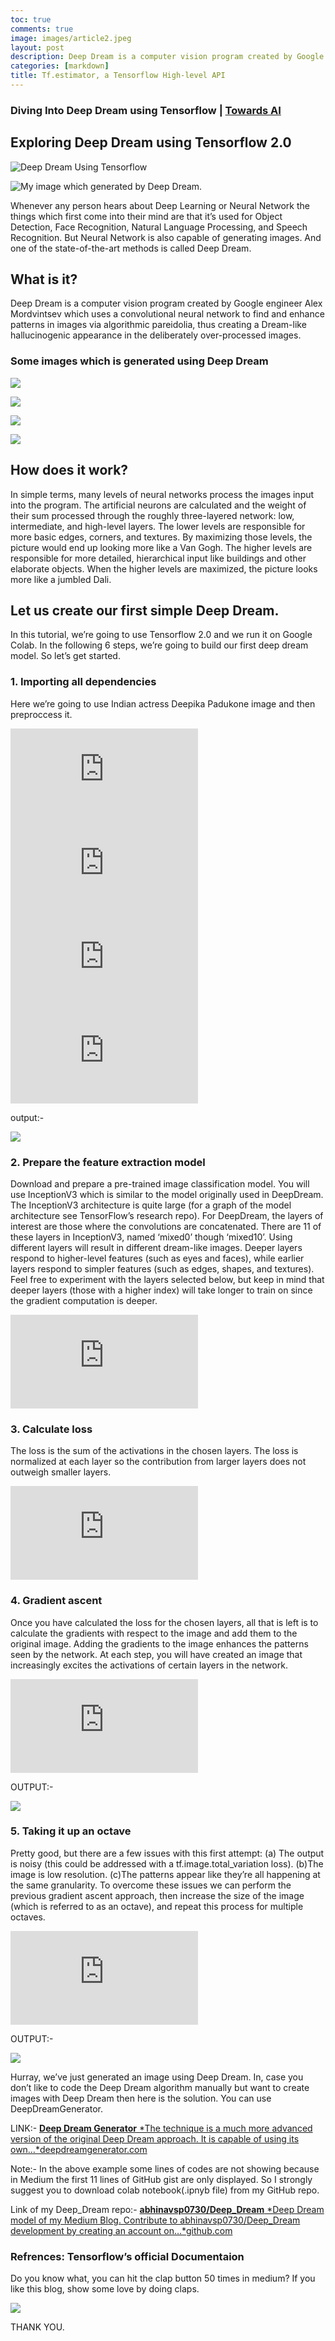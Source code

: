 ```yaml
---
toc: true
comments: true
image: images/article2.jpeg
layout: post
description: Deep Dream is a computer vision program created by Google engineer Alex Mordvintsev which uses a convolutional neural network to find and enhance patterns in images via algorithmic pareidolia, thus creating a Dream-like hallucinogenic appearance in the deliberately over-processed images.
categories: [markdown]
title: Tf.estimator, a Tensorflow High-level API
---
```


### Diving Into Deep Dream using Tensorflow | [Towards AI](https://towardsai.net)

## Exploring Deep Dream using Tensorflow 2.0

![Deep Dream Using Tensorflow](https://cdn-images-1.medium.com/max/2048/1*Lf4xTIYt1minBvceeAr69g.jpeg)

![My image which generated by Deep Dream.](https://cdn-images-1.medium.com/max/2000/1*4W_ov8dmK4-qDCDpYLRuJA.jpeg)

Whenever any person hears about Deep Learning or Neural Network the things which first come into their mind are that it’s used for Object Detection, Face Recognition, Natural Language Processing, and Speech Recognition.
But Neural Network is also capable of generating images. And one of the state-of-the-art methods is called Deep Dream.

## What is it?

Deep Dream is a computer vision program created by Google engineer Alex Mordvintsev which uses a convolutional neural network to find and enhance patterns in images via algorithmic pareidolia, thus creating a Dream-like hallucinogenic appearance in the deliberately over-processed images.

### Some images which is generated using Deep Dream

![](https://cdn-images-1.medium.com/max/2000/1*3E2O-2ZlXHlqWzPxVTQWxA.jpeg)

![](https://cdn-images-1.medium.com/max/2000/1*KtXxRlN5vTIbYfA-SYm4tg.jpeg)

![](https://cdn-images-1.medium.com/max/2000/1*KncLstAsawToa3hTQiU1Kg.jpeg)

![](https://cdn-images-1.medium.com/max/2000/1*AMI3rUyybuSEbMqm6pS8Lg.jpeg)

## How does it work?

In simple terms, many levels of neural networks process the images input into the program. The artificial neurons are calculated and the weight of their sum processed through the roughly three-layered network: low, intermediate, and high-level layers. The lower levels are responsible for more basic edges, corners, and textures. By maximizing those levels, the picture would end up looking more like a Van Gogh. The higher levels are responsible for more detailed, hierarchical input like buildings and other elaborate objects. When the higher levels are maximized, the picture looks more like a jumbled Dali.

## Let us create our first simple Deep Dream.

In this tutorial, we’re going to use Tensorflow 2.0 and we run it on Google Colab.
In the following 6 steps, we’re going to build our first deep dream model.
So let’s get started.

### 1. Importing all dependencies

Here we’re going to use Indian actress Deepika Padukone image and then preproccess it.

 <iframe src="https://medium.com/media/d9acb142f51fb654054cbbcd7bc8e6fb" frameborder=0></iframe>

 <iframe src="https://medium.com/media/23b6ce411bd9d0d9baaf15077236cd3e" frameborder=0></iframe>

 <iframe src="https://medium.com/media/82302328e395c82fc1e57f97314fe6e5" frameborder=0></iframe>

 <iframe src="https://medium.com/media/00f9fbc0468c6a95c52cc97e5343b65a" frameborder=0></iframe>

output:-

![](https://cdn-images-1.medium.com/max/3840/1*PqA_PdYHSnss9DnGBZrbVA.jpeg)

### 2. Prepare the feature extraction model

Download and prepare a pre-trained image classification model. You will use InceptionV3 which is similar to the model originally used in DeepDream.
The InceptionV3 architecture is quite large (for a graph of the model architecture see TensorFlow’s research repo). For DeepDream, the layers of interest are those where the convolutions are concatenated. There are 11 of these layers in InceptionV3, named ‘mixed0’ though ‘mixed10’. Using different layers will result in different dream-like images. Deeper layers respond to higher-level features (such as eyes and faces), while earlier layers respond to simpler features (such as edges, shapes, and textures). Feel free to experiment with the layers selected below, but keep in mind that deeper layers (those with a higher index) will take longer to train on since the gradient computation is deeper.

 <iframe src="https://medium.com/media/832ee111f1ee6cd5f935acc7a6b41e49" frameborder=0></iframe>

### 3. Calculate loss

The loss is the sum of the activations in the chosen layers. The loss is normalized at each layer so the contribution from larger layers does not outweigh smaller layers.

 <iframe src="https://medium.com/media/aa0634118c16100b9d3c974531fe7122" frameborder=0></iframe>

### 4. Gradient ascent

Once you have calculated the loss for the chosen layers, all that is left is to calculate the gradients with respect to the image and add them to the original image.
Adding the gradients to the image enhances the patterns seen by the network. At each step, you will have created an image that increasingly excites the activations of certain layers in the network.

 <iframe src="https://medium.com/media/74fb80290487c121b9adf17b484b76a9" frameborder=0></iframe>

OUTPUT:-

![](https://cdn-images-1.medium.com/max/2000/1*y6cbbE35DhF3cYJGQvM3eg.png)

### 5. Taking it up an octave

Pretty good, but there are a few issues with this first attempt:
 (a) The output is noisy (this could be addressed with a tf.image.total_variation loss).
 (b)The image is low resolution.
 (c)The patterns appear like they’re all happening at the same granularity.
To overcome these issues we can perform the previous gradient ascent approach, then increase the size of the image (which is referred to as an octave), and repeat this process for multiple octaves.

 <iframe src="https://medium.com/media/6f0593c03b631d42c639ba629b129baf" frameborder=0></iframe>

OUTPUT:-

![](https://cdn-images-1.medium.com/max/2000/1*9Sl3gptaiSGcN2a3eebqsg.png)

Hurray, we’ve just generated an image using Deep Dream.
In, case you don’t like to code the Deep Dream algorithm manually but want to create images with Deep Dream then here is the solution.
You can use DeepDreamGenerator.

LINK:-
[**Deep Dream Generator**
*The technique is a much more advanced version of the original Deep Dream approach. It is capable of using its own…*deepdreamgenerator.com](https://deepdreamgenerator.com/)

Note:- In the above example some lines of codes are not showing because in Medium the first 11 lines of GitHub gist are only displayed. So I strongly suggest you to download colab notebook(.ipnyb file) from my GitHub repo.

Link of my Deep_Dream repo:-
[**abhinavsp0730/Deep_Dream**
*Deep Dream model of my Medium Blog. Contribute to abhinavsp0730/Deep_Dream development by creating an account on…*github.com](https://github.com/abhinavsp0730/Deep_Dream)

### Refrences: Tensorflow’s official Documentaion

Do you know what, you can hit the clap button 50 times in medium?
If you like this blog, show some love by doing claps.

![](https://cdn-images-1.medium.com/max/2000/1*HnhqbqJ1vlHFEZmO5oEtqQ.gif)

THANK YOU.
